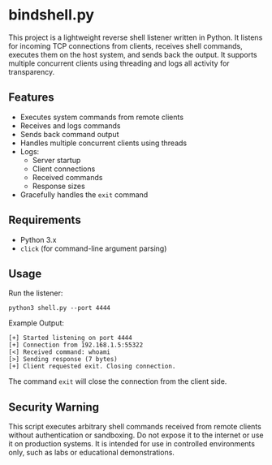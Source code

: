 # bindshell.py
This project is a lightweight reverse shell listener written in Python. It listens for incoming TCP connections from clients, receives shell commands, executes them on the host system, and sends back the output. It supports multiple concurrent clients using threading and logs all activity for transparency.

## Features

- Executes system commands from remote clients
- Receives and logs commands
- Sends back command output
- Handles multiple concurrent clients using threads
- Logs:
  - Server startup
  - Client connections
  - Received commands
  - Response sizes
- Gracefully handles the `exit` command

## Requirements

- Python 3.x
- `click` (for command-line argument parsing)

## Usage

Run the listener:

```
python3 shell.py --port 4444
```

Example Output:
```
[+] Started listening on port 4444
[+] Connection from 192.168.1.5:55322
[<] Received command: whoami
[>] Sending response (7 bytes)
[+] Client requested exit. Closing connection.
```

The command `exit` will close the connection from the client side.

## Security Warning

This script executes arbitrary shell commands received from remote clients without authentication or sandboxing. Do not expose it to the internet or use it on production systems. It is intended for use in controlled environments only, such as labs or educational demonstrations.


